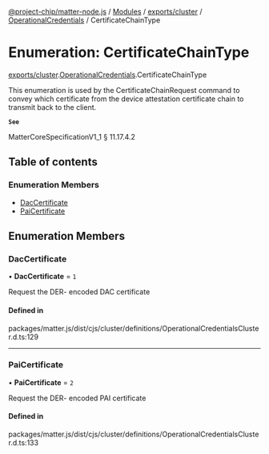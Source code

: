 [@project-chip/matter-node.js](../README.md) / [Modules](../modules.md) / [exports/cluster](../modules/exports_cluster.md) / [OperationalCredentials](../modules/exports_cluster.OperationalCredentials.md) / CertificateChainType

# Enumeration: CertificateChainType

[exports/cluster](../modules/exports_cluster.md).[OperationalCredentials](../modules/exports_cluster.OperationalCredentials.md).CertificateChainType

This enumeration is used by the CertificateChainRequest command to convey which certificate from the device
attestation certificate chain to transmit back to the client.

**`See`**

MatterCoreSpecificationV1_1 § 11.17.4.2

## Table of contents

### Enumeration Members

- [DacCertificate](exports_cluster.OperationalCredentials.CertificateChainType.md#daccertificate)
- [PaiCertificate](exports_cluster.OperationalCredentials.CertificateChainType.md#paicertificate)

## Enumeration Members

### DacCertificate

• **DacCertificate** = ``1``

Request the DER- encoded DAC certificate

#### Defined in

packages/matter.js/dist/cjs/cluster/definitions/OperationalCredentialsCluster.d.ts:129

___

### PaiCertificate

• **PaiCertificate** = ``2``

Request the DER- encoded PAI certificate

#### Defined in

packages/matter.js/dist/cjs/cluster/definitions/OperationalCredentialsCluster.d.ts:133
